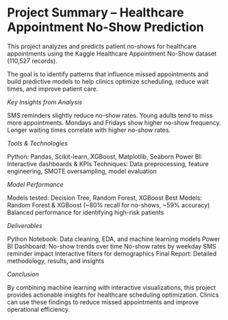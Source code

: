 # Project Summary – Healthcare Appointment No-Show Prediction

This project analyzes and predicts patient no-shows for healthcare appointments using the Kaggle Healthcare Appointment No-Show dataset (110,527 records).

The goal is to identify patterns that influence missed appointments and build predictive models to help clinics optimize scheduling, reduce wait times, and improve patient care.

*Key Insights from Analysis*

SMS reminders slightly reduce no-show rates.
Young adults tend to miss more appointments.
Mondays and Fridays show higher no-show frequency.
Longer waiting times correlate with higher no-show rates.

*Tools & Technologies*

Python: Pandas, Scikit-learn, XGBoost, Matplotlib, Seaborn
Power BI: Interactive dashboards & KPIs
Techniques: Data preprocessing, feature engineering, SMOTE oversampling, model evaluation

*Model Performance*

Models tested: Decision Tree, Random Forest, XGBoost
Best Models: Random Forest & XGBoost (~80% recall for no-shows, ~59% accuracy)
Balanced performance for identifying high-risk patients

*Deliverables*

Python Notebook: Data cleaning, EDA, and machine learning models
Power BI Dashboard:
No-show trends over time
No-show rates by weekday
SMS reminder impact
Interactive filters for demographics
Final Report: Detailed methodology, results, and insights

*Conclusion*

By combining machine learning with interactive visualizations, this project provides actionable insights for healthcare scheduling optimization. Clinics can use these findings to reduce missed appointments and improve operational efficiency.
